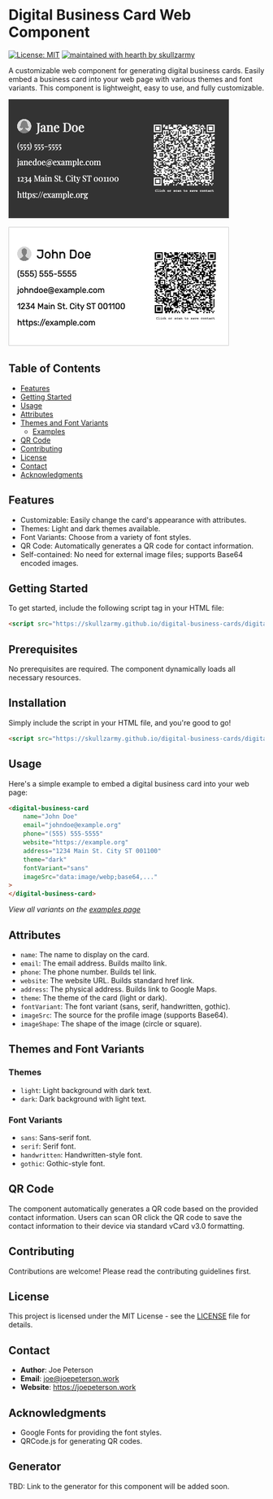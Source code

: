 # Digital Business Card Web Component

[![License: MIT](https://img.shields.io/badge/License-MIT-yellow.svg)](https://opensource.org/licenses/MIT) [![maintained with hearth by skullzarmy](https://img.shields.io/badge/maintained%20with%20%E2%99%A5%20by-skullzarmy-ff1515.svg)](https://github.com/skullzarmy)

A customizable web component for generating digital business cards. Easily embed a business card into your web page with various themes and font variants. This component is lightweight, easy to use, and fully customizable.

![Jane Doe dark serif example business card](./Jane-Doe-digital-business-card.png)

![John Doe light sans example business card](./John-Doe-digital-business-card.png)

## Table of Contents

-   [Features](#features)
-   [Getting Started](#getting-started)
-   [Usage](#usage)
-   [Attributes](#attributes)
-   [Themes and Font Variants](#themes-and-font-variants)
    -   [Examples](https://skullzarmy.github.io/digital-business-cards/example.html)
-   [QR Code](#qr-code)
-   [Contributing](#contributing)
-   [License](#license)
-   [Contact](#contact)
-   [Acknowledgments](#acknowledgments)

## Features

-   Customizable: Easily change the card's appearance with attributes.
-   Themes: Light and dark themes available.
-   Font Variants: Choose from a variety of font styles.
-   QR Code: Automatically generates a QR code for contact information.
-   Self-contained: No need for external image files; supports Base64 encoded images.

## Getting Started

To get started, include the following script tag in your HTML file:

```html
<script src="https://skullzarmy.github.io/digital-business-cards/digital-business-cards.js"></script>
```

## Prerequisites

No prerequisites are required. The component dynamically loads all necessary resources.

## Installation

Simply include the script in your HTML file, and you're good to go!

```html
<script src="https://skullzarmy.github.io/digital-business-cards/digital-business-cards.js"></script>
```

## Usage

Here's a simple example to embed a digital business card into your web page:

```html
<digital-business-card
    name="John Doe"
    email="johndoe@example.org"
    phone="(555) 555-5555"
    website="https://example.org"
    address="1234 Main St. City ST 001100"
    theme="dark"
    fontVariant="sans"
    imageSrc="data:image/webp;base64,..."
>
</digital-business-card>
```

_View all variants on the [examples page](https://skullzarmy.github.io/digital-business-cards/example.html)_

## Attributes

-   `name`: The name to display on the card.
-   `email`: The email address. Builds mailto link.
-   `phone`: The phone number. Builds tel link.
-   `website`: The website URL. Builds standard href link.
-   `address`: The physical address. Builds link to Google Maps.
-   `theme`: The theme of the card (light or dark).
-   `fontVariant`: The font variant (sans, serif, handwritten, gothic).
-   `imageSrc`: The source for the profile image (supports Base64).
-   `imageShape`: The shape of the image (circle or square).

## Themes and Font Variants

### Themes

-   `light`: Light background with dark text.
-   `dark`: Dark background with light text.

### Font Variants

-   `sans`: Sans-serif font.
-   `serif`: Serif font.
-   `handwritten`: Handwritten-style font.
-   `gothic`: Gothic-style font.

## QR Code

The component automatically generates a QR code based on the provided contact information. Users can scan OR click the QR code to save the contact information to their device via standard vCard v3.0 formatting.

## Contributing

Contributions are welcome! Please read the contributing guidelines first.

## License

This project is licensed under the MIT License - see the [LICENSE](./LICENSE) file for details.

## Contact

-   **Author**: Joe Peterson
-   **Email**: joe@joepeterson.work
-   **Website**: https://joepeterson.work

## Acknowledgments

-   Google Fonts for providing the font styles.
-   QRCode.js for generating QR codes.

## Generator

TBD: Link to the generator for this component will be added soon.
